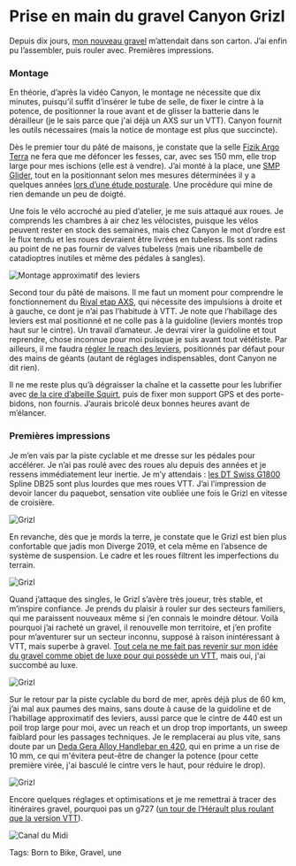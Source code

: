 # Prise en main du gravel Canyon Grizl

Depuis dix jours, [mon nouveau gravel](https://www.canyon.com/fr-fr/velos-de-gravel/bike-packing/grizl/cf-sl/grizl-cf-sl-7-etap/3106.html?dwvar_3106_pv_rahmenfarbe=RD%2FRD) m’attendait dans son carton. J’ai enfin pu l’assembler, puis rouler avec. Premières impressions.

### Montage

En théorie, d’après la vidéo Canyon, le montage ne nécessite que dix minutes, puisqu’il suffit d’insérer le tube de selle, de fixer le cintre à la potence, de positionner la roue avant et de glisser la batterie dans le dérailleur (je le sais parce que j'ai déjà un AXS sur un VTT). Canyon fournit les outils nécessaires (mais la notice de montage est plus que succincte).

Dès le premier tour du pâté de maisons, je constate que la selle [Fizik Argo Terra](https://www.fizik.com/eu_en/terra-argo-x5.html) ne fera que me défoncer les fesses, car, avec ses 150 mm, elle trop large pour mes ischions (elle est à vendre). J’ai monté à la place, une [SMP Glider](https://www.sellesmp.com/eu_fr/glider.html), tout en la positionnant selon mes mesures déterminées il y a quelques années [lors d’une étude posturale](https://tcrouzet.com/2019/04/19/etude-posturale-payer-ou-non/). Une procédure qui mine de rien demande un peu de doigté.

Une fois le vélo accroché au pied d’atelier, je me suis attaqué aux roues. Je comprends les chambres à air chez les vélocistes, puisque les vélos peuvent rester en stock des semaines, mais chez Canyon le mot d’ordre est le flux tendu et les roues devraient être livrées en tubeless. Ils sont radins au point de ne pas fournir de valves tubeless (mais une ribambelle de catadioptres inutiles et même des pédales à sangles).

![Montage approximatif des leviers](https://tcrouzet.comhttps://tcrouzet.com/images_tc/2022/10/IMG_9541.jpeg)

Second tour du pâté de maisons. Il me faut un moment pour comprendre le fonctionnement du [Rival etap AXS](https://www.sram.com/en/sram/road/series/rival-etap-axs), qui nécessite des impulsions à droite et à gauche, ce dont je n’ai pas l’habitude à VTT. Je note que l’habillage des leviers est mal positionné et ne colle pas à la guidoline (leviers montés trop haut sur le cintre). Un travail d’amateur. Je devrai virer la guidoline et tout reprendre, chose inconnue pour moi puisque je suis avant tout vététiste. Par ailleurs, il me faudra [régler le reach des leviers](https://www.youtube.com/watch?v=lKso8td2GGg), positionnés par défaut pour des mains de géants (autant de réglages indispensables, dont Canyon ne dit rien).

Il ne me reste plus qu’à dégraisser la chaîne et la cassette pour les lubrifier avec [de la cire d’abeille Squirt](https://squirtlube.fr/), puis de fixer mon support GPS et des porte-bidons, non fournis. J’aurais bricolé deux bonnes heures avant de m’élancer.

### Premières impressions

Je m’en vais par la piste cyclable et me dresse sur les pédales pour accélérer. Je n’ai pas roulé avec des roues alu depuis des années et je ressens immédiatement leur inertie. Je m’y attendais : [les DT Swiss G1800](https://www.dtswiss.com/fr/roues/roues-route/gravel/g-1800-spline) Spline DB25 sont plus lourdes que mes roues VTT. J’ai l’impression de devoir lancer du paquebot, sensation vite oubliée une fois le Grizl en vitesse de croisière.

![Grizl](https://tcrouzet.comhttps://tcrouzet.com/images_tc/2022/10/IMG_9504.jpeg)

En revanche, dès que je mords la terre, je constate que le Grizl est bien plus confortable que jadis mon Diverge 2019, et cela même en l’absence de système de suspension. Le cadre et les roues filtrent les imperfections du terrain.

![Grizl](https://tcrouzet.comhttps://tcrouzet.com/images_tc/2022/10/IMG_9505.jpeg)

Quand j’attaque des singles, le Grizl s’avère très joueur, très stable, et m’inspire confiance. Je prends du plaisir à rouler sur des secteurs familiers, qui me paraissent nouveaux même si j’en connais le moindre détour. Voilà pourquoi j’ai racheté un gravel, il renouvelle mon territoire, et j’en profite pour m’aventurer sur un secteur inconnu, supposé à raison inintéressant à VTT, mais superbe à gravel. [Tout cela ne me fait pas revenir sur mon idée du gravel comme objet de luxe pour qui possède un VTT](https://tcrouzet.com/2022/07/20/jen-suis-revenu-du-gravel/), mais oui, j'ai succombé au luxe.

![Grizl](https://tcrouzet.comhttps://tcrouzet.com/images_tc/2022/10/IMG_9511.jpeg)

Sur le retour par la piste cyclable du bord de mer, après déjà plus de 60 km, j’ai mal aux paumes des mains, sans doute à cause de la guidoline et de l’habillage approximatif des leviers, aussi parce que le cintre de 440 est un poil trop large pour moi, avec un reach et un drop trop importants, un sweep faiblard pour les passages techniques. Je le remplacerai au plus vite, sans doute par un [Deda Gera Alloy Handlebar en 420](https://dedaelementi.com/gera-alloy-handlebar), qui en prime a un rise de 10 mm, ce qui m'évitera peut-être de changer la potence (pour cette première virée, j'ai basculé le cintre vers le haut, pour réduire le drop).

![Grizl](https://tcrouzet.comhttps://tcrouzet.com/images_tc/2022/10/IMG_9521.jpeg)

Encore quelques réglages et optimisations et je me remettrai à tracer des itinéraires gravel, pourquoi pas un g727 ([un tour de l’Hérault plus roulant que la version VTT](https://tcrouzet.com/727tour)).

![Canal du Midi](https://tcrouzet.comhttps://tcrouzet.com/images_tc/2022/10/IMG_9522.jpeg)



Tags: Born to Bike, Gravel, une